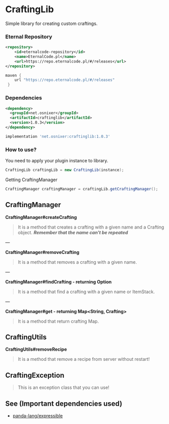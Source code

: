 # CraftingLib
Simple library for creating custom craftings.

### Eternal Repository
```xml
<repository>
    <id>eternalcode-repository</id>
    <name>EternalCode.pl</name>
    <url>https://repo.eternalcode.pl/#/releases</url>
</repository>

```
```groovy
maven {
    url "https://repo.eternalcode.pl/#/releases"
 }
```

### Dependencies
```xml
<dependency>
  <groupId>net.osnixer</groupId>
  <artifactId>craftinglib</artifactId>
  <version>1.0.3</version>
</dependency>
```
```groovy
implementation 'net.osnixer:craftinglib:1.0.3'
```

### How to use?
You need to apply your plugin instance to library.
```java
CraftingLib craftingLib = new CraftingLib(instance);
```

Getting CraftingManager
```java
CraftingManager craftingManager = craftingLib.getCraftingManager();
```

## CraftingManager

**CraftingManager#createCrafting**
> It is a method that creates a crafting with a given name and a Crafting object.
> ***Remember that the name can't be repeated***

—

**CraftingManager#removeCrafting**
> It is a method that removes a crafting with a given name.


—


**CraftingManager#findCrafting - returning Option<Crafting>**
> It is a method that find a crafting with a given name or ItemStack.


—


**CraftingManager#get - returning Map<String, Crafting>**
> It is a method that return crafting Map.

## CraftingUtils

**CraftingUtils#removeRecipe**
> It is a method that remove a recipe from server without restart!

## CraftingException
> This is an exception class that you can use!

## See (Important dependencies used)
- [panda-lang/expressible](https://github.com/panda-lang/expressible)
